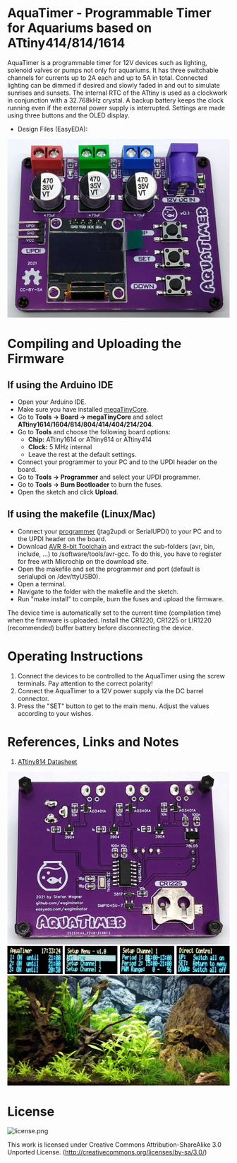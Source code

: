 # AquaTimer - Programmable Timer for Aquariums based on ATtiny414/814/1614
AquaTimer is a programmable timer for 12V devices such as lighting, solenoid valves or pumps not only for aquariums. It has three switchable channels for currents up to 2A each and up to 5A in total. Connected lighting can be dimmed if desired and slowly faded in and out to simulate sunrises and sunsets. The internal RTC of the ATtiny is used as a clockwork in conjunction with a 32.768kHz crystal. A backup battery keeps the clock running even if the external power supply is interrupted. Settings are made using three buttons and the OLED display.

- Design Files (EasyEDA): 

![pic1.jpg](https://raw.githubusercontent.com/wagiminator/ATtiny814-AquaTimer/main/documentation/AquaTimer_pic1.jpg)

# Compiling and Uploading the Firmware
## If using the Arduino IDE
- Open your Arduino IDE.
- Make sure you have installed [megaTinyCore](https://github.com/SpenceKonde/megaTinyCore).
- Go to **Tools -> Board -> megaTinyCore** and select **ATtiny1614/1604/814/804/414/404/214/204**.
- Go to **Tools** and choose the following board options:
  - **Chip:**           ATtiny1614 or ATtiny814 or ATtiny414
  - **Clock:**          5 MHz internal
  - Leave the rest at the default settings.
- Connect your programmer to your PC and to the UPDI header on the board.
- Go to **Tools -> Programmer** and select your UPDI programmer.
- Go to **Tools -> Burn Bootloader** to burn the fuses.
- Open the sketch and click **Upload**.

## If using the makefile (Linux/Mac)
- Connect your [programmer](https://github.com/wagiminator/AVR-Programmer) (jtag2updi or SerialUPDI) to your PC and to the UPDI header on the board.
- Download [AVR 8-bit Toolchain](https://www.microchip.com/mplab/avr-support/avr-and-arm-toolchains-c-compilers) and extract the sub-folders (avr, bin, include, ...) to /software/tools/avr-gcc. To do this, you have to register for free with Microchip on the download site.
- Open the makefile and set the programmer and port (default is serialupdi on /dev/ttyUSB0).
- Open a terminal.
- Navigate to the folder with the makefile and the sketch.
- Run "make install" to compile, burn the fuses and upload the firmware.

The device time is automatically set to the current time (compilation time) when the firmware is uploaded. Install the CR1220, CR1225 or LIR1220 (recommended) buffer battery before disconnecting the device.

# Operating Instructions
1. Connect the devices to be controlled to the AquaTimer using the screw terminals. Pay attention to the correct polarity!
2. Connect the AquaTimer to a 12V power supply via the DC barrel connector.
3. Press the "SET" button to get to the main menu. Adjust the values according to your wishes.

# References, Links and Notes
1. [ATtiny814 Datasheet](https://ww1.microchip.com/downloads/en/DeviceDoc/ATtiny417-814-816-817-DataSheet-DS40002288A.pdf)

![pic2.jpg](https://raw.githubusercontent.com/wagiminator/ATtiny814-AquaTimer/main/documentation/AquaTimer_pic2.jpg)
![pic3.png](https://raw.githubusercontent.com/wagiminator/ATtiny814-AquaTimer/main/documentation/AquaTimer_pic3.png)
![pic4.jpg](https://raw.githubusercontent.com/wagiminator/ATtiny814-AquaTimer/main/documentation/AquaTimer_pic4.jpg)

# License
![license.png](https://i.creativecommons.org/l/by-sa/3.0/88x31.png)

This work is licensed under Creative Commons Attribution-ShareAlike 3.0 Unported License. 
(http://creativecommons.org/licenses/by-sa/3.0/)
